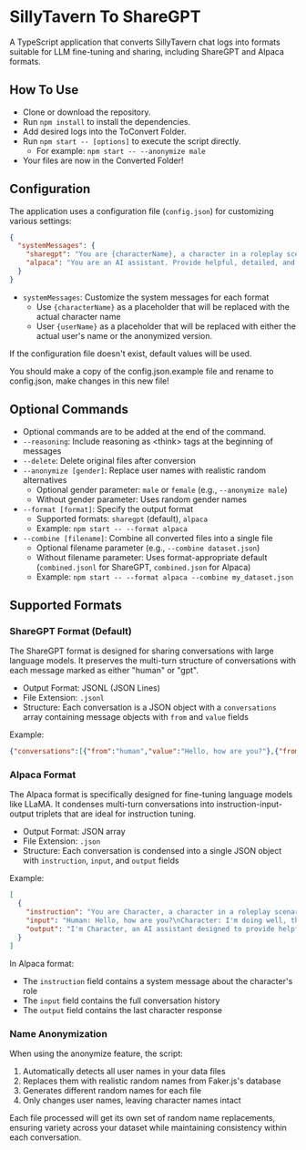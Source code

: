 # SillyTavern To ShareGPT

A TypeScript application that converts SillyTavern chat logs into formats suitable for LLM fine-tuning and sharing, including ShareGPT and Alpaca formats.

## How To Use

- Clone or download the repository.
- Run `npm install` to install the dependencies.
- Add desired logs into the ToConvert Folder.
- Run `npm start -- [options]` to execute the script directly.
  - For example: `npm start -- --anonymize male`
- Your files are now in the Converted Folder!

## Configuration

The application uses a configuration file (`config.json`) for customizing various settings:

```json
{
  "systemMessages": {
    "sharegpt": "You are {characterName}, a character in a roleplay scenario with {userName}. Respond in character, maintaining the established tone and style.",
    "alpaca": "You are an AI assistant. Provide helpful, detailed, and accurate responses to the user's instructions."
  }
}
```

- `systemMessages`: Customize the system messages for each format
  - Use `{characterName}` as a placeholder that will be replaced with the actual character name
  - User `{userName}` as a placeholder that will be replaced with either the actual user's name or the anonymized version.

If the configuration file doesn't exist, default values will be used.

You should make a copy of the config.json.example file and rename to config.json, make changes in this new file!

## Optional Commands

- Optional commands are to be added at the end of the command.
- `--reasoning`: Include reasoning as \<think> tags at the beginning of messages
- `--delete`: Delete original files after conversion
- `--anonymize [gender]`: Replace user names with realistic random alternatives
  - Optional gender parameter: `male` or `female` (e.g., `--anonymize male`)
  - Without gender parameter: Uses random gender names
- `--format [format]`: Specify the output format
  - Supported formats: `sharegpt` (default), `alpaca`
  - Example: `npm start -- --format alpaca`
- `--combine [filename]`: Combine all converted files into a single file
  - Optional filename parameter (e.g., `--combine dataset.json`)
  - Without filename parameter: Uses format-appropriate default (`combined.jsonl` for ShareGPT, `combined.json` for Alpaca)
  - Example: `npm start -- --format alpaca --combine my_dataset.json`

## Supported Formats

### ShareGPT Format (Default)

The ShareGPT format is designed for sharing conversations with large language models. It preserves the multi-turn structure of conversations with each message marked as either "human" or "gpt".

- Output Format: JSONL (JSON Lines)
- File Extension: `.jsonl`
- Structure: Each conversation is a JSON object with a `conversations` array containing message objects with `from` and `value` fields

Example:

```json
{"conversations":[{"from":"human","value":"Hello, how are you?"},{"from":"gpt","value":"I'm doing well, thanks for asking! How can I help you today?"}]}
```

### Alpaca Format

The Alpaca format is specifically designed for fine-tuning language models like LLaMA. It condenses multi-turn conversations into instruction-input-output triplets that are ideal for instruction tuning.

- Output Format: JSON array
- File Extension: `.json`
- Structure: Each conversation is condensed into a single JSON object with `instruction`, `input`, and `output` fields

Example:

```json
[
  {
    "instruction": "You are Character, a character in a roleplay scenario. Respond in character, maintaining the established tone and style.",
    "input": "Human: Hello, how are you?\nCharacter: I'm doing well, thanks for asking! How can I help you today?\nHuman: Tell me about yourself.",
    "output": "I'm Character, an AI assistant designed to provide helpful, accurate, and safe responses to a wide variety of questions and requests. I can provide information, assist with tasks, engage in conversations, and much more. I don't have personal experiences or feelings in the way humans do, but I'm programmed to be friendly and supportive. I'm constantly learning and improving based on interactions. How can I assist you today?"
  }
]
```

In Alpaca format:

- The `instruction` field contains a system message about the character's role
- The `input` field contains the full conversation history
- The `output` field contains the last character response

### Name Anonymization

When using the anonymize feature, the script:

1. Automatically detects all user names in your data files
2. Replaces them with realistic random names from Faker.js's database
3. Generates different random names for each file
4. Only changes user names, leaving character names intact

Each file processed will get its own set of random name replacements, ensuring variety across your dataset while maintaining consistency within each conversation.
